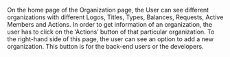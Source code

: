On the home page of the Organization page, the User can see different organizations with different Logos, Titles, Types, Balances, Requests, Active Members and Actions. In order to get information of an organization, the user has to click on the ‘Actions’ button of that particular organization.
To the right-hand side of this page, the user can see an option to add a new organization. This button is for the back-end users or the developers.



